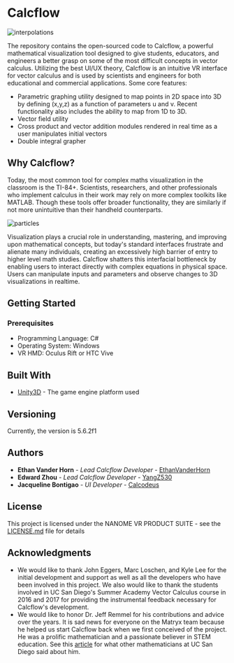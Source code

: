 # Calcflow
![interpolations](https://github.com/matryx/matryx-alpha-source/blob/master/assets/calcflow_gif.gif?raw=true)

The repository contains the open-sourced code to Calcflow, a powerful mathematical visualization tool designed to give students, educators, and engineers a better grasp on some of the most difficult concepts in vector calculus. Utilizing the best UI/UX theory, Calcflow is an intuitive VR interface for vector calculus and is used by scientists and engineers for both educational and commercial applications. Some core features:

* Parametric graphing utility designed to map points in 2D space into 3D by defining (x,y,z) as a function of parameters u and v. Recent functionality also includes the ability to map from 1D to 3D.
* Vector field utility
* Cross product and vector addition modules rendered in real time as a user manipulates initial vectors
* Double integral grapher

## Why Calcflow?
Today, the most common tool for complex maths visualization in the classroom is the TI-84+. Scientists, researchers, and other professionals who implement calculus in their work may rely on more complex toolkits like MATLAB. Though these tools offer broader functionality, they are similarly if not more unintuitive than their handheld counterparts. 

![particles](https://user-images.githubusercontent.com/27929626/30620415-2a4d3482-9d73-11e7-98f8-e906e83205e2.gif)

Visualization plays a crucial role in understanding, mastering, and improving upon mathematical concepts, but today's standard interfaces frustrate and alienate many individuals, creating an excessively high barrier of entry to higher level math studies. Calcflow shatters this interfacial bottleneck by enabling users to interact directly with complex equations in physical space. Users can manipulate inputs and parameters and observe changes to 3D visualizations in realtime.

## Getting Started

### Prerequisites

* Programming Language: C#
* Operating System: Windows
* VR HMD: Oculus Rift or HTC Vive


## Built With

* [Unity3D](https://unity3d.com/) - The game engine platform used

## Versioning

Currently, the version is 5.6.2f1

## Authors

* **Ethan Vander Horn** - *Lead Calcflow Developer* - [EthanVanderHorn](https://github.com/EthanVanderHorn)
* **Edward Zhou** - *Lead Calcflow Developer* - [YangZ530](https://github.com/YangZ530)
* **Jacqueline Bontigao** - *UI Developer* - [Calcodeus](https://github.com/calcodeus)

## License

This project is licensed under the NANOME VR PRODUCT SUITE - see the [LICENSE.md](LICENSE.md) file for details

## Acknowledgments

* We would like to thank John Eggers, Marc Loschen, and Kyle Lee for the initial development and support as well as all the developers who have been involved in this project. We also would like to thank the students involved in UC San Diego's Summer Academy Vector Calculus course in 2016 and 2017 for providing the instrumental feedback necessary for Calcflow's development.
* We would like to honor Dr. Jeff Remmel for his contributions and advice over the years. It is sad news for everyone on the Matryx team because he helped us start Calcflow back when we first conceived of the project. He was a prolific mathematician and a passionate believer in STEM education. See this [article](http://www.sandiegouniontribune.com/news/science/sd-me-jeffrey-remmel-20171006-story.html) for what other mathematicians at UC San Diego said about him.
